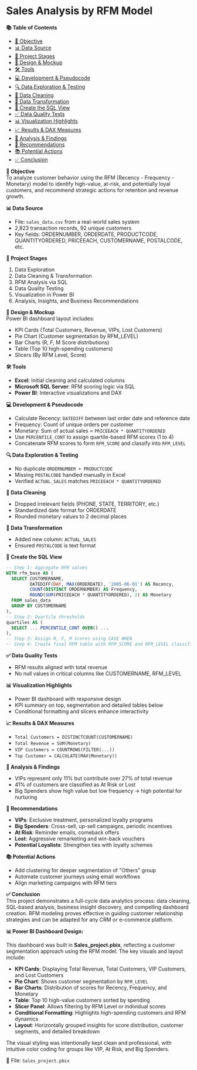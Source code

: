 # Sales Analysis by RFM Model

**📚 Table of Contents**
- [🎯 Objective](#-objective)
- [📊 Data Source](#-data-source)
- [🔄 Project Stages](#-project-stages)
- [🎨 Design & Mockup](#-design--mockup)
- [🛠 Tools](#-tools)
- [💻 Development & Pseudocode](#-development--pseudocode)
- [🔍 Data Exploration & Testing](#-data-exploration--testing)
- [🧼 Data Cleaning](#-data-cleaning)
- [🔧 Data Transformation](#-data-transformation)
- [🧱 Create the SQL View](#-create-the-sql-view)
- [✅ Data Quality Tests](#-data-quality-tests)
- [📊 Visualization Highlights](#-visualization-highlights)
- [📈 Results & DAX Measures](#-results--dax-measures)
- [🔎 Analysis & Findings](#-analysis--findings)
- [📌 Recommendations](#-recommendations)
- [📚 Potential Actions](#-potential-actions)
- [✅ Conclusion](#-conclusion)


**🎯 Objective**  
To analyze customer behavior using the RFM (Recency - Frequency - Monetary) model to identify high-value, at-risk, and potentially loyal customers, and recommend strategic actions for retention and revenue growth.

**📊 Data Source**  
- File: `sales_data.csv` from a real-world sales system  
- 2,823 transaction records, 92 unique customers  
- Key fields: ORDERNUMBER, ORDERDATE, PRODUCTCODE, QUANTITYORDERED, PRICEEACH, CUSTOMERNAME, POSTALCODE, etc.

**🔄 Project Stages**  
1. Data Exploration  
2. Data Cleaning & Transformation  
3. RFM Analysis via SQL  
4. Data Quality Testing  
5. Visualization in Power BI  
6. Analysis, Insights, and Business Recommendations

**🎨 Design & Mockup**  
Power BI dashboard layout includes:
- KPI Cards (Total Customers, Revenue, VIPs, Lost Customers)
- Pie Chart (Customer segmentation by RFM_LEVEL)
- Bar Charts (R, F, M Score distributions)
- Table (Top 10 high-spending customers)
- Slicers (By RFM Level, Score)

**🛠 Tools**  
- **Excel**: Initial cleaning and calculated columns  
- **Microsoft SQL Server**: RFM scoring logic via SQL  
- **Power BI**: Interactive visualizations and DAX

**💻 Development & Pseudocode**  
- Calculate Recency: `DATEDIFF` between last order date and reference date  
- Frequency: Count of unique orders per customer  
- Monetary: Sum of actual sales = `PRICEEACH * QUANTITYORDERED`
- Use `PERCENTILE_CONT` to assign quartile-based RFM scores (1 to 4)
- Concatenate RFM scores to form `RFM_SCORE` and classify into `RFM_LEVEL`

**🔍 Data Exploration & Testing**  
- No duplicate `ORDERNUMBER + PRODUCTCODE`  
- Missing `POSTALCODE` handled manually in Excel  
- Verified `ACTUAL_SALES` matches `PRICEEACH * QUANTITYORDERED`

**🧼 Data Cleaning**  
- Dropped irrelevant fields (PHONE, STATE, TERRITORY, etc.)  
- Standardized date format for ORDERDATE  
- Rounded monetary values to 2 decimal places

**🔧 Data Transformation**  
- Added new column: `ACTUAL_SALES`  
- Ensured `POSTALCODE` is text format

**🧱 Create the SQL View**  
```sql
-- Step 1: Aggregate RFM values
WITH rfm_base AS (
  SELECT CUSTOMERNAME,
         DATEDIFF(DAY, MAX(ORDERDATE), '2005-06-01') AS Recency,
         COUNT(DISTINCT ORDERNUMBER) AS Frequency,
         ROUND(SUM(PRICEEACH * QUANTITYORDERED), 2) AS Monetary
  FROM sales_data
  GROUP BY CUSTOMERNAME
),
-- Step 2: Quartile thresholds
quartiles AS (
  SELECT ... PERCENTILE_CONT OVER() ... 
),
-- Step 3: Assign R, F, M scores using CASE WHEN
-- Step 4: Create final RFM table with RFM_SCORE and RFM_LEVEL classification
```

**✅ Data Quality Tests**  
- RFM results aligned with total revenue  
- No null values in critical columns like CUSTOMERNAME, RFM_LEVEL

**📊 Visualization Highlights**  
- Power BI dashboard with responsive design  
- KPI summary on top, segmentation and detailed tables below  
- Conditional formatting and slicers enhance interactivity

**📈 Results & DAX Measures**  
- `Total Customers = DISTINCTCOUNT(CUSTOMERNAME)`  
- `Total Revenue = SUM(Monetary)`  
- `VIP Customers = COUNTROWS(FILTER(...))`  
- `Top Customer = CALCULATE(MAX(Monetary))`

**🔎 Analysis & Findings**  
- VIPs represent only 11% but contribute over 27% of total revenue  
- 41% of customers are classified as At Risk or Lost  
- Big Spenders show high value but low frequency → high potential for nurturing

**📌 Recommendations**  
- **VIPs**: Exclusive treatment, personalized loyalty programs  
- **Big Spenders**: Cross-sell, up-sell campaigns, periodic incentives  
- **At Risk**: Reminder emails, comeback offers  
- **Lost**: Aggressive remarketing and win-back vouchers  
- **Potential Loyalists**: Strengthen ties with loyalty schemes

**📚 Potential Actions**  
- Add clustering for deeper segmentation of "Others" group  
- Automate customer journeys using email workflows  
- Align marketing campaigns with RFM tiers

**✅ Conclusion**  
This project demonstrates a full-cycle data analytics process: data cleaning, SQL-based analysis, business insight discovery, and compelling dashboard creation. RFM modeling proves effective in guiding customer relationship strategies and can be adapted for any CRM or e-commerce platform.

**📊 Power BI Dashboard Design:**

This dashboard was built in **Sales_project.pbix**, reflecting a customer segmentation approach using the RFM model. The key visuals and layout include:

- **KPI Cards**: Displaying Total Revenue, Total Customers, VIP Customers, and Lost Customers
- **Pie Chart**: Shows customer segmentation by `RFM_LEVEL`
- **Bar Charts**: Distribution of scores for Recency, Frequency, and Monetary
- **Table**: Top 10 high-value customers sorted by spending
- **Slicer Panel**: Allows filtering by RFM Level or individual scores
- **Conditional Formatting**: Highlights high-spending customers and RFM dynamics
- **Layout**: Horizontally grouped insights for score distribution, customer segments, and detailed breakdown

The visual styling was intentionally kept clean and professional, with intuitive color coding for groups like VIP, At Risk, and Big Spenders.

📁 File: `Sales_project.pbix`
